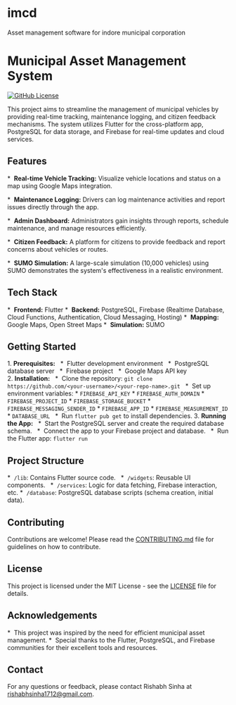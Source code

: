 # imcd
Asset management software for indore municipal corporation
# Municipal Asset Management System

[![GitHub License](https://img.shields.io/badge/License-MIT-blue.svg)](https://opensource.org/licenses/MIT)

This project aims to streamline the management of municipal vehicles by providing real-time tracking, maintenance logging, and citizen feedback mechanisms. The system utilizes Flutter for the cross-platform app, PostgreSQL for data storage, and Firebase for real-time updates and cloud services.

## Features

*  **Real-time Vehicle Tracking:** Visualize vehicle locations and status on a map using Google Maps integration.

*  **Maintenance Logging:** Drivers can log maintenance activities and report issues directly through the app.

*  **Admin Dashboard:** Administrators gain insights through reports, schedule maintenance, and manage resources efficiently.

*  **Citizen Feedback:** A platform for citizens to provide feedback and report concerns about vehicles or routes.

*  **SUMO Simulation:** A large-scale simulation (10,000 vehicles) using SUMO demonstrates the system's effectiveness in a realistic environment.

## Tech Stack

*  **Frontend:** Flutter
*  **Backend:** PostgreSQL, Firebase (Realtime Database, Cloud Functions, Authentication, Cloud Messaging, Hosting)
*  **Mapping:** Google Maps, Open Street Maps
*  **Simulation:** SUMO

## Getting Started

1. **Prerequisites:**
  *  Flutter development environment
  *  PostgreSQL database server
  *  Firebase project
  *  Google Maps API key
2. **Installation:**
  *  Clone the repository: `git clone https://github.com/<your-username>/<your-repo-name>.git`
  *  Set up environment variables:
      *   `FIREBASE_API_KEY`
      *   `FIREBASE_AUTH_DOMAIN`
      *   `FIREBASE_PROJECT_ID`
      *   `FIREBASE_STORAGE_BUCKET`
      *   `FIREBASE_MESSAGING_SENDER_ID`
      *   `FIREBASE_APP_ID`
      *   `FIREBASE_MEASUREMENT_ID`
      *   `DATABASE_URL`
  *  Run `flutter pub get` to install dependencies.
3. **Running the App:**
  *  Start the PostgreSQL server and create the required database schema.
  *  Connect the app to your Firebase project and database.
  *  Run the Flutter app: `flutter run`

## Project Structure

*  `/lib`: Contains Flutter source code.
  *  `/widgets`: Reusable UI components.
  *  `/services`: Logic for data fetching, Firebase interaction, etc.
*  `/database`: PostgreSQL database scripts (schema creation, initial data).


## Contributing

Contributions are welcome! Please read the [CONTRIBUTING.md](CONTRIBUTING.md) file for guidelines on how to contribute.

## License

This project is licensed under the MIT License - see the [LICENSE](LICENSE) file for details.

## Acknowledgements

*  This project was inspired by the need for efficient municipal asset management.
*  Special thanks to the Flutter, PostgreSQL, and Firebase communities for their excellent tools and resources.

## Contact

For any questions or feedback, please contact Rishabh Sinha at rishabhsinha1712@gmail.com.
